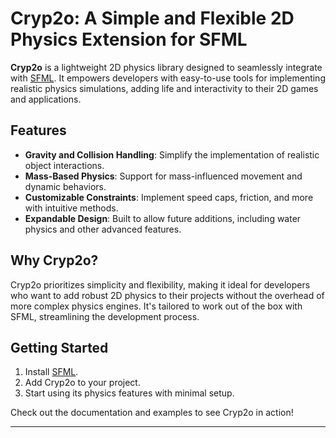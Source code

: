 # Cryp2o: A Simple and Flexible 2D Physics Extension for SFML

**Cryp2o** is a lightweight 2D physics library designed to seamlessly integrate with [SFML](https://www.sfml-dev.org/). It empowers developers with easy-to-use tools for implementing realistic physics simulations, adding life and interactivity to their 2D games and applications.

## Features
- **Gravity and Collision Handling**: Simplify the implementation of realistic object interactions.
- **Mass-Based Physics**: Support for mass-influenced movement and dynamic behaviors.
- **Customizable Constraints**: Implement speed caps, friction, and more with intuitive methods.
- **Expandable Design**: Built to allow future additions, including water physics and other advanced features.

## Why Cryp2o?
Cryp2o prioritizes simplicity and flexibility, making it ideal for developers who want to add robust 2D physics to their projects without the overhead of more complex physics engines. It's tailored to work out of the box with SFML, streamlining the development process.

## Getting Started
1. Install [SFML](https://www.sfml-dev.org/).
2. Add Cryp2o to your project.
3. Start using its physics features with minimal setup.

Check out the documentation and examples to see Cryp2o in action!

---
